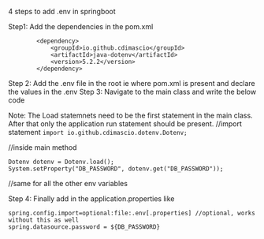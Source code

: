 4 steps to add .env in springboot

Step1: Add the dependencies in the pom.xml
```
		<dependency>
			<groupId>io.github.cdimascio</groupId>
			<artifactId>java-dotenv</artifactId>
			<version>5.2.2</version>
		</dependency>
```
Step 2: Add the .env file in the root ie where pom.xml is present and declare the values in the .env
Step 3: Navigate to the main class and write the below code

Note: The Load statemnets need to be the first statement in the main class. After that only the application run statement should be present.
//import statement 
`import io.github.cdimascio.dotenv.Dotenv;`

//inside main method
```
Dotenv dotenv = Dotenv.load();
System.setProperty("DB_PASSWORD", dotenv.get("DB_PASSWORD"));
```
//same for all the other env variables


Step 4: Finally add in the application.properties like

```
spring.config.import=optional:file:.env[.properties] //optional, works without this as well
spring.datasource.password = ${DB_PASSWORD}
```
